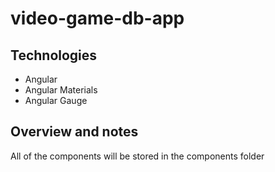 # video-game-db-app

## Technologies

- Angular
- Angular Materials
- Angular Gauge

## Overview and notes

All of the components will be stored in the components folder
